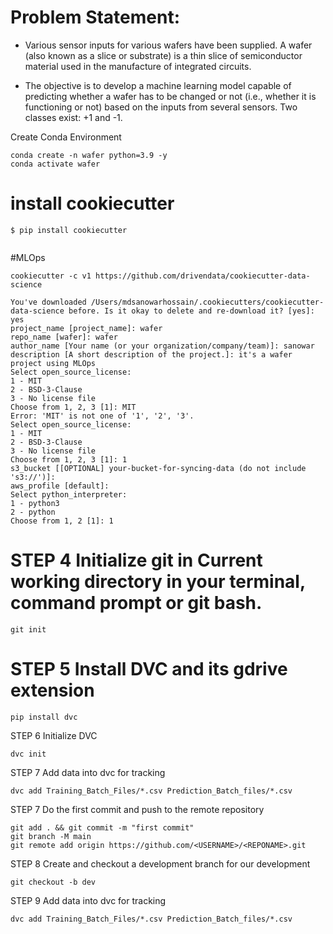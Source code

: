 # Problem Statement:

* Various sensor inputs for various wafers have been supplied. A wafer (also known as a slice or substrate) is a thin slice of semiconductor material used in the manufacture of integrated circuits.

* The objective is to develop a machine learning model capable of predicting whether a wafer has to be changed or not (i.e., whether it is functioning or not) based on the inputs from several sensors. Two classes exist: +1 and -1.

Create Conda Environment
```
conda create -n wafer python=3.9 -y
conda activate wafer

`````
# install cookiecutter
```
$ pip install cookiecutter


```
#MLOps
```
cookiecutter -c v1 https://github.com/drivendata/cookiecutter-data-science

You've downloaded /Users/mdsanowarhossain/.cookiecutters/cookiecutter-data-science before. Is it okay to delete and re-download it? [yes]: yes
project_name [project_name]: wafer
repo_name [wafer]: wafer
author_name [Your name (or your organization/company/team)]: sanowar
description [A short description of the project.]: it's a wafer project using MLOps
Select open_source_license:
1 - MIT
2 - BSD-3-Clause
3 - No license file
Choose from 1, 2, 3 [1]: MIT
Error: 'MIT' is not one of '1', '2', '3'.
Select open_source_license:
1 - MIT
2 - BSD-3-Clause
3 - No license file
Choose from 1, 2, 3 [1]: 1
s3_bucket [[OPTIONAL] your-bucket-for-syncing-data (do not include 's3://')]: 
aws_profile [default]: 
Select python_interpreter:
1 - python3
2 - python
Choose from 1, 2 [1]: 1
```
# STEP 4 Initialize git in Current working directory in your terminal, command prompt or git bash.

```
git init

```
# STEP 5 Install DVC and its gdrive extension

```
pip install dvc

```
STEP 6 Initialize DVC

```
dvc init
```
STEP 7 Add data into dvc for tracking
```
dvc add Training_Batch_Files/*.csv Prediction_Batch_files/*.csv
```

STEP 7 Do the first commit and push to the remote repository

```
git add . && git commit -m "first commit"
git branch -M main
git remote add origin https://github.com/<USERNAME>/<REPONAME>.git

```
STEP 8 Create and checkout a development branch for our development
```
git checkout -b dev
```
STEP 9 Add data into dvc for tracking
```
dvc add Training_Batch_Files/*.csv Prediction_Batch_files/*.csv
```
